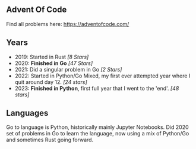 ## Advent Of Code

Find all problems here: https://adventofcode.com/

## Years

- 2019: Started in Rust _[8 Stars]_
- 2020: **Finished in Go** _[47 Stars]_
- 2021: Did a singular problem in Go _[2 Stars]_
- 2022: Started in Python/Go Mixed, my first ever attempted year where I quit around day 12. _[24 stars]_
- 2023: **Finished in Python**, first full year that I went to the 'end'. _[48 stars]_

## Languages

Go to language is Python, historically mainly Jupyter Notebooks. Did 2020 set of problems in Go to learn the language, now using a mix of Python/Go and sometimes Rust going forward.
